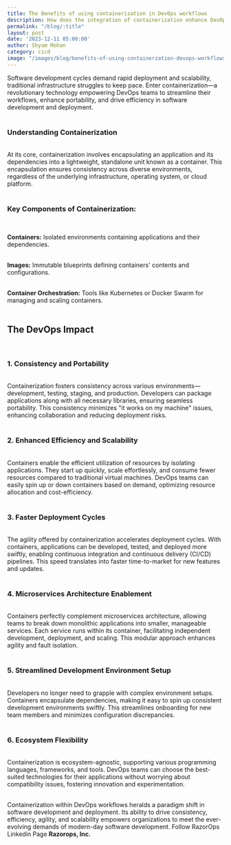 ```yaml
---
title: The Benefits of using containerization in DevOps workflows
description: How does the integration of containerization enhance DevOps processes and workflow efficiency? 
permalink: "/blog/:title"
layout: post
date: '2023-12-11 05:00:00'
author: Shyam Mohan
category: cicd
image: "/images/blog/benefits-of-using-containerzation-devops-workflows.png"
---
```


Software development cycles demand rapid deployment and scalability, traditional infrastructure struggles to keep pace. Enter containerization—a revolutionary technology empowering DevOps teams to streamline their workflows, enhance portability, and drive efficiency in software development and deployment.
<br>
<br>

### **Understanding Containerization**
<br>
At its core, containerization involves encapsulating an application and its dependencies into a lightweight, standalone unit known as a container. This encapsulation ensures consistency across diverse environments, regardless of the underlying infrastructure, operating system, or cloud platform.
<br>
<br>

### **Key Components of Containerization:**
<br>

**Containers:** Isolated environments containing applications and their dependencies.
<br>
<br>

**Images:** Immutable blueprints defining containers' contents and configurations.
<br>
<br>

**Container Orchestration:** Tools like Kubernetes or Docker Swarm for managing and scaling containers.
<br>
<br>

## The DevOps Impact
<br>

### **1. Consistency and Portability**
<br>
Containerization fosters consistency across various environments—development, testing, staging, and production. Developers can package applications along with all necessary libraries, ensuring seamless portability. This consistency minimizes "it works on my machine" issues, enhancing collaboration and reducing deployment risks.
<br>
<br>

### **2. Enhanced Efficiency and Scalability**
<br>
Containers enable the efficient utilization of resources by isolating applications. They start up quickly, scale effortlessly, and consume fewer resources compared to traditional virtual machines. DevOps teams can easily spin up or down containers based on demand, optimizing resource allocation and cost-efficiency.
<br>
<br>

### **3. Faster Deployment Cycles**
<br>
The agility offered by containerization accelerates deployment cycles. With containers, applications can be developed, tested, and deployed more swiftly, enabling continuous integration and continuous delivery (CI/CD) pipelines. This speed translates into faster time-to-market for new features and updates.
<br>
<br>

### **4. Microservices Architecture Enablement**
<br>
Containers perfectly complement microservices architecture, allowing teams to break down monolithic applications into smaller, manageable services. Each service runs within its container, facilitating independent development, deployment, and scaling. This modular approach enhances agility and fault isolation.
<br>
<br>

### **5. Streamlined Development Environment Setup**
<br>
Developers no longer need to grapple with complex environment setups. Containers encapsulate dependencies, making it easy to spin up consistent development environments swiftly. This streamlines onboarding for new team members and minimizes configuration discrepancies.
<br>
<br>

### **6. Ecosystem Flexibility**
<br>
Containerization is ecosystem-agnostic, supporting various programming languages, frameworks, and tools. DevOps teams can choose the best-suited technologies for their applications without worrying about compatibility issues, fostering innovation and experimentation.
<br>
<br>

Containerization within DevOps workflows heralds a paradigm shift in software development and deployment. Its ability to drive consistency, efficiency, agility, and scalability empowers organizations to meet the ever-evolving demands of modern-day software development. Follow RazorOps Linkedin Page <a href="https://www.linkedin.com/company/razorops/" target=_blank style="text-decoration: none"> <b>Razorops, Inc.</b></a>

